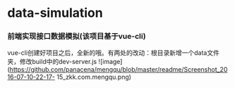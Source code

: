 # data-simulation
### 前端实现接口数据模拟(该项目基于vue-cli)

vue-cli创建好项目之后，全新的哦。有两处的改动：根目录新增一个data文件夹，修改build中的dev-server.js
![image](https://github.com/panacena/mengqu/blob/master/readme/Screenshot_2016-07-10-22-17- 15_zkk.com.mengqu.png)
